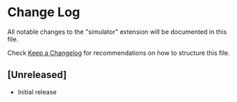 # Change Log

All notable changes to the "simulator" extension will be documented in this file.

Check [Keep a Changelog](http://keepachangelog.com/) for recommendations on how to structure this file.

## [Unreleased]

- Initial release